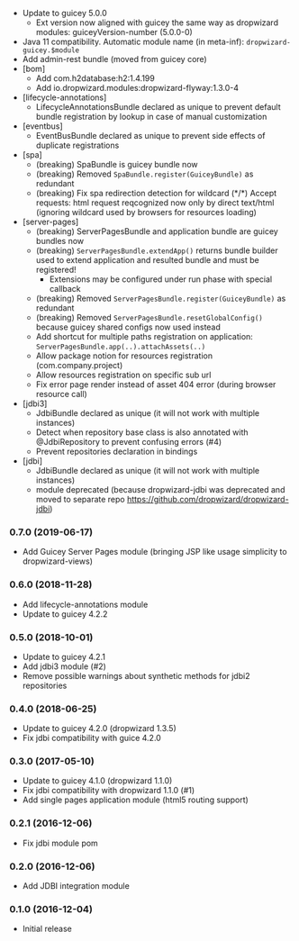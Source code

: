 * Update to guicey 5.0.0
    - Ext version now aligned with guicey the same way as dropwizard modules: guiceyVersion-number (5.0.0-0)
* Java 11 compatibility. Automatic module name (in meta-inf): `dropwizard-guicey.$module`
* Add admin-rest bundle (moved from guicey core)    
* [bom]
    - Add com.h2database:h2:1.4.199 
    - Add io.dropwizard.modules:dropwizard-flyway:1.3.0-4     
* [lifecycle-annotations]
    - LifecycleAnnotationsBundle declared as unique to prevent default bundle registration by lookup in case of manual customization
* [eventbus]
    - EventBusBundle declared as unique to prevent side effects of duplicate registrations    
* [spa]
    - (breaking) SpaBundle is guicey bundle now
    - (breaking) Removed `SpaBundle.register(GuiceyBundle)` as redundant
    - (breaking) Fix spa redirection detection for wildcard (\*/*) Accept requests: 
        html request reqcognized now only by direct text/html 
        (ignoring wildcard used by browsers for resources loading)             
* [server-pages]
    - (breaking) ServerPagesBundle and application bundle are guicey bundles now
    - (breaking) `ServerPagesBundle.extendApp()` returns bundle builder used to extend application and resulted 
        bundle and must be registered!
         - Extensions may be configured under run phase with special callback
    - (breaking) Removed `ServerPagesBundle.register(GuiceyBundle)` as redundant
    - (breaking) Removed `ServerPagesBundle.resetGlobalConfig()` because guicey shared configs now used instead 
    - Add shortcut for multiple paths registration on application:
        `ServerPagesBundle.app(..).attachAssets(..)`     
    - Allow package notion for resources registration (com.company.project)
    - Allow resources registration on specific sub url
    - Fix error page render instead of asset 404 error (during browser resource call)    
* [jdbi3]
    - JdbiBundle declared as unique (it will not work with multiple instances)
    - Detect when repository base class is also annotated with @JdbiRepository to prevent confusing errors (#4)
    - Prevent repositories declaration in bindings
* [jdbi]
    - JdbiBundle declared as unique (it will not work with multiple instances)    
    - module deprecated (because dropwizard-jdbi was deprecated and moved to separate repo https://github.com/dropwizard/dropwizard-jdbi)    

### 0.7.0 (2019-06-17)
* Add Guicey Server Pages module (bringing JSP like usage simplicity to dropwizard-views)

### 0.6.0 (2018-11-28)
* Add lifecycle-annotations module
* Update to guicey 4.2.2

### 0.5.0 (2018-10-01)
* Update to guicey 4.2.1
* Add jdbi3 module (#2)
* Remove possible warnings about synthetic methods for jdbi2 repositories

### 0.4.0 (2018-06-25)
* Update to guicey 4.2.0 (dropwizard 1.3.5)
* Fix jdbi compatibility with guice 4.2.0 

### 0.3.0 (2017-05-10)
* Update to guicey 4.1.0 (dropwizard 1.1.0)
* Fix jdbi compatibility with dropwizard 1.1.0 (#1)
* Add single pages application module (html5 routing support)

### 0.2.1 (2016-12-06)
* Fix jdbi module pom

### 0.2.0 (2016-12-06)
* Add JDBI integration module

### 0.1.0 (2016-12-04)
* Initial release